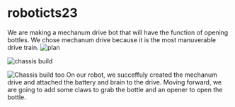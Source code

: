 # roboticts23

We are making a mechanum drive bot that will have the function of opening bottles. We chose mechanum drive because it is the most manuverable drive train.
![plan](https://github.com/Jaredkettle/roboticts23/blob/main/images/plan01.jpeg?raw=true)

![chassis build](https://github.com/Rsuresh2/Robotsteam1/blob/main/images/PXL_20230913_194543386.MP.jpg?raw=true)

![Chassis build too](https://github.com/Rsuresh2/Robotsteam1/blob/main/images/PXL_20230913_195652661.MP.jpg?raw=true)
On our robot, we succeffuly created the mechanum drive and attached the battery and brain to the drive. Moving forward, we are going to add some claws to grab the bottle and an opener to open the bottle.
